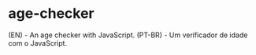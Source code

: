 # age-checker
(EN) - An age checker with JavaScript. (PT-BR) - Um verificador de idade com o JavaScript.
